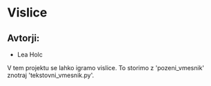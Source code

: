 # Vislice

## Avtorji:

* Lea Holc

V tem projektu se lahko igramo vislice. To storimo z 'pozeni_vmesnik' znotraj 'tekstovni_vmesnik.py'.

